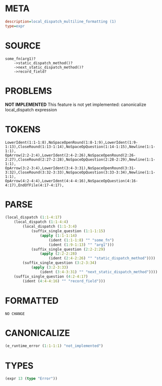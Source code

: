 # META
~~~ini
description=local_dispatch_multiline_formatting (1)
type=expr
~~~
# SOURCE
~~~roc
some_fn(arg1)?
	->static_dispatch_method()?
	->next_static_dispatch_method()?
	->record_field?
~~~
# PROBLEMS
**NOT IMPLEMENTED**
This feature is not yet implemented: canonicalize local_dispatch expression

# TOKENS
~~~zig
LowerIdent(1:1-1:8),NoSpaceOpenRound(1:8-1:9),LowerIdent(1:9-1:13),CloseRound(1:13-1:14),NoSpaceOpQuestion(1:14-1:15),Newline(1:1-1:1),
OpArrow(2:2-2:4),LowerIdent(2:4-2:26),NoSpaceOpenRound(2:26-2:27),CloseRound(2:27-2:28),NoSpaceOpQuestion(2:28-2:29),Newline(1:1-1:1),
OpArrow(3:2-3:4),LowerIdent(3:4-3:31),NoSpaceOpenRound(3:31-3:32),CloseRound(3:32-3:33),NoSpaceOpQuestion(3:33-3:34),Newline(1:1-1:1),
OpArrow(4:2-4:4),LowerIdent(4:4-4:16),NoSpaceOpQuestion(4:16-4:17),EndOfFile(4:17-4:17),
~~~
# PARSE
~~~clojure
(local_dispatch (1:1-4:17)
	(local_dispatch (1:1-4:4)
		(local_dispatch (1:1-3:4)
			(suffix_single_question (1:1-1:15)
				(apply (1:1-1:14)
					(ident (1:1-1:8) "" "some_fn")
					(ident (1:9-1:13) "" "arg1")))
			(suffix_single_question (2:2-2:29)
				(apply (2:2-2:28)
					(ident (2:4-2:26) "" "static_dispatch_method"))))
		(suffix_single_question (3:2-3:34)
			(apply (3:2-3:33)
				(ident (3:4-3:31) "" "next_static_dispatch_method"))))
	(suffix_single_question (4:2-4:17)
		(ident (4:4-4:16) "" "record_field")))
~~~
# FORMATTED
~~~roc
NO CHANGE
~~~
# CANONICALIZE
~~~clojure
(e_runtime_error (1:1-1:1) "not_implemented")
~~~
# TYPES
~~~clojure
(expr 13 (type "Error"))
~~~